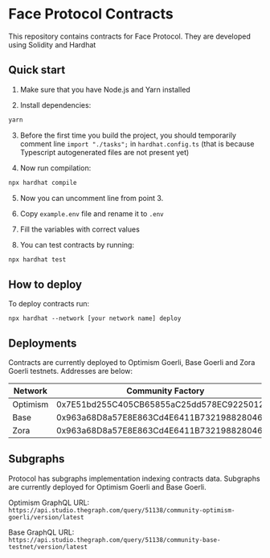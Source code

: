 # Face Protocol Contracts

This repository contains contracts for Face Protocol. They are developed using Solidity and Hardhat

## Quick start

1. Make sure that you have Node.js and Yarn installed

2. Install dependencies:

```bash
yarn
```

3. Before the first time you build the project, you should temporarily comment line `import "./tasks";` in `hardhat.config.ts` (that is because Typescript autogenerated files are not present yet)

4. Now run compilation:

```bash
npx hardhat compile
```

5. Now you can uncomment line from point 3.

6. Copy `example.env` file and rename it to `.env`

7. Fill the variables with correct values

8. You can test contracts by running:

```bash
npx hardhat test
```

## How to deploy

To deploy contracts run:

```
npx hardhat --network [your network name] deploy
```

## Deployments

Contracts are currently deployed to Optimism Goerli, Base Goerli and Zora Goerli testnets. Addresses are below:

| Network  | Community Factory                          | Community Implementation                   |
| -------- | ------------------------------------------ | ------------------------------------------ |
| Optimism | 0x7E51bd255C405CB65855aC25dd578EC922501211 | 0x5D3EE2a6943B7e07120ac33dd5849074181be044 |
| Base     | 0x963a68D8a57E8E863Cd4E6411B7321988280465f | 0x8176E84744FaFD7f3a9b497339563D8F55829ffb |
| Zora     | 0x963a68D8a57E8E863Cd4E6411B7321988280465f | 0x8176E84744FaFD7f3a9b497339563D8F55829ffb |

## Subgraphs

Protocol has subgraphs implementation indexing contracts data. Subgraphs are currently deployed for Optimism Goerli and Base Goerli.

Optimism GraphQL URL: `https://api.studio.thegraph.com/query/51138/community-optimism-goerli/version/latest`

Base GraphQL URL: `https://api.studio.thegraph.com/query/51138/community-base-testnet/version/latest`
